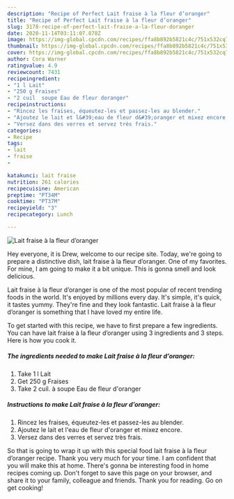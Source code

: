 ```yaml
---
description: "Recipe of Perfect Lait fraise à la fleur d’oranger"
title: "Recipe of Perfect Lait fraise à la fleur d’oranger"
slug: 3178-recipe-of-perfect-lait-fraise-a-la-fleur-doranger
date: 2020-11-14T03:11:07.878Z
image: https://img-global.cpcdn.com/recipes/ffa8b892b5821c4c/751x532cq70/lait-fraise-a-la-fleur-doranger-photo-principale-de-la-recette.jpg
thumbnail: https://img-global.cpcdn.com/recipes/ffa8b892b5821c4c/751x532cq70/lait-fraise-a-la-fleur-doranger-photo-principale-de-la-recette.jpg
cover: https://img-global.cpcdn.com/recipes/ffa8b892b5821c4c/751x532cq70/lait-fraise-a-la-fleur-doranger-photo-principale-de-la-recette.jpg
author: Cora Warner
ratingvalue: 4.9
reviewcount: 7431
recipeingredient:
- "1 l Lait"
- "250 g Fraises"
- "2 cuil  soupe Eau de fleur doranger"
recipeinstructions:
- "Rincez les fraises, équeutez-les et passez-les au blender."
- "Ajoutez le lait et l&#39;eau de fleur d&#39;oranger et mixez encore."
- "Versez dans des verres et servez très frais."
categories:
- Recipe
tags:
- lait
- fraise
- 

katakunci: lait fraise  
nutrition: 261 calories
recipecuisine: American
preptime: "PT34M"
cooktime: "PT37M"
recipeyield: "3"
recipecategory: Lunch

---
```



![Lait fraise à la fleur d’oranger](https://img-global.cpcdn.com/recipes/ffa8b892b5821c4c/751x532cq70/lait-fraise-a-la-fleur-doranger-photo-principale-de-la-recette.jpg)

Hey everyone, it is Drew, welcome to our recipe site. Today, we're going to prepare a distinctive dish, lait fraise à la fleur d’oranger. One of my favorites. For mine, I am going to make it a bit unique. This is gonna smell and look delicious.



Lait fraise à la fleur d’oranger is one of the most popular of recent trending foods in the world. It's enjoyed by millions every day. It's simple, it's quick, it tastes yummy. They're fine and they look fantastic. Lait fraise à la fleur d’oranger is something that I have loved my entire life.


To get started with this recipe, we have to first prepare a few ingredients. You can have lait fraise à la fleur d’oranger using 3 ingredients and 3 steps. Here is how you cook it.

<!--inarticleads1-->

##### The ingredients needed to make Lait fraise à la fleur d’oranger:

1. Take 1 l Lait
1. Get 250 g Fraises
1. Take 2 cuil. à soupe Eau de fleur d&#39;oranger




<!--inarticleads2-->

##### Instructions to make Lait fraise à la fleur d’oranger:

1. Rincez les fraises, équeutez-les et passez-les au blender.
1. Ajoutez le lait et l&#39;eau de fleur d&#39;oranger et mixez encore.
1. Versez dans des verres et servez très frais.




So that is going to wrap it up with this special food lait fraise à la fleur d’oranger recipe. Thank you very much for your time. I am confident that you will make this at home. There's gonna be interesting food in home recipes coming up. Don't forget to save this page on your browser, and share it to your family, colleague and friends. Thank you for reading. Go on get cooking!
